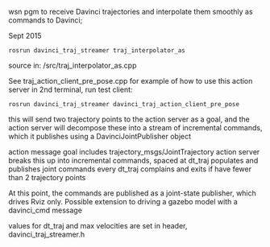 wsn pgm to receive Davinci trajectories and interpolate them smoothly as commands to Davinci;

Sept 2015

`rosrun davinci_traj_streamer traj_interpolator_as`

source in: /src/traj_interpolator_as.cpp

See traj_action_client_pre_pose.cpp for example of how to use this action server
in 2nd terminal, run test client:

`rosrun davinci_traj_streamer davinci_traj_action_client_pre_pose` 

this will send two trajectory points to the action server as a goal, and the action server
  will decompose these into a stream of incremental commands, which it publishes using
  a DavinciJointPublisher object

action message goal includes trajectory_msgs/JointTrajectory
action server breaks this up into incremental commands, spaced at dt_traj
populates and publishes joint commands every dt_traj
complains and exits if have fewer than 2 trajectory points

At this point, the commands are published as a joint-state publisher, which drives Rviz only.
Possible extension to driving a gazebo model with a davinci_cmd message

values for dt_traj and max velocities are set in header, davinci_traj_streamer.h




